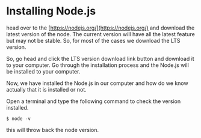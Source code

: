 # Installing Node.js

head over to the [https://nodejs.org/](https://nodejs.org/) and download the latest version of the node. The current version will have all the latest feature but may not be stable. So, for most of the cases we download the LTS version.  

So, go head and click the LTS version download link button and download it to your computer. Go through the installation process and the Node.js will be installed to your computer.

Now, we have installed the Node.js in our computer and how do we know actually that it is installed or not. 

Open a terminal and type the following command to check the version installed.

```shell
$ node -v
```
this will throw back the node version.